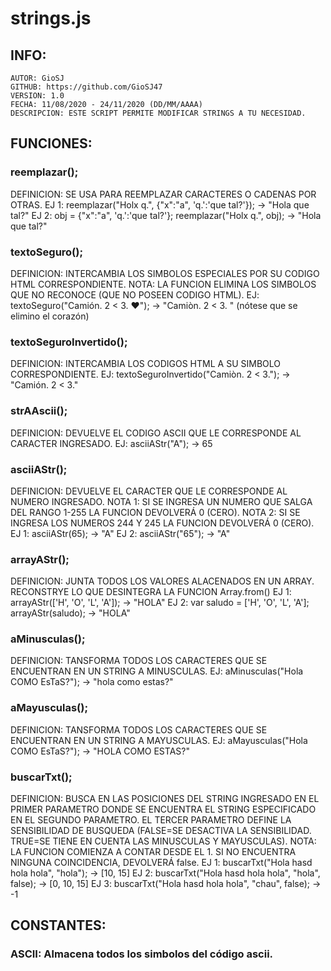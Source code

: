 strings.js
==========
## INFO:
	AUTOR: GioSJ
	GITHUB: https://github.com/GioSJ47
	VERSION: 1.0
	FECHA: 11/08/2020 - 24/11/2020 (DD/MM/AAAA)
	DESCRIPCION: ESTE SCRIPT PERMITE MODIFICAR STRINGS A TU NECESIDAD.
	
## FUNCIONES:
### reemplazar();
DEFINICION: SE USA PARA REEMPLAZAR CARACTERES O CADENAS POR OTRAS.
EJ 1: reemplazar("Holx q.", {"x":"a", 'q.':'que tal?'}); -> "Hola que tal?"
EJ 2: obj = {"x":"a", 'q.':'que tal?'};
      reemplazar("Holx q.", obj); -> "Hola que tal?"
	
### textoSeguro();
DEFINICION: INTERCAMBIA LOS SIMBOLOS ESPECIALES POR SU CODIGO HTML CORRESPONDIENTE.
NOTA: LA FUNCION ELIMINA LOS SIMBOLOS QUE NO RECONOCE (QUE NO POSEEN CODIGO HTML).
EJ: textoSeguro("Camión. 2 < 3. ♥"); -> "Cami&#242;n. 2 &#60; 3. "   (nótese que se elimino el corazón)

### textoSeguroInvertido();
DEFINICION: INTERCAMBIA LOS CODIGOS HTML A SU SIMBOLO CORRESPONDIENTE.
EJ: textoSeguroInvertido("Cami&#242;n. 2 &#60; 3."); -> "Camión. 2 < 3."
### strAAscii();
DEFINICION: DEVUELVE EL CODIGO ASCII QUE LE CORRESPONDE AL CARACTER INGRESADO.
EJ: asciiAStr("A"); -> 65

### asciiAStr();
DEFINICION: DEVUELVE EL CARACTER QUE LE CORRESPONDE AL NUMERO INGRESADO.
NOTA 1: SI SE INGRESA UN NUMERO QUE SALGA DEL RANGO 1-255 LA FUNCION DEVOLVERÁ 0 (CERO).
NOTA 2: SI SE INGRESA LOS NUMEROS 244 Y 245 LA FUNCION DEVOLVERÁ 0 (CERO).
EJ 1: asciiAStr(65); -> "A"
EJ 2: asciiAStr("65"); -> "A"

### arrayAStr();
DEFINICION: JUNTA TODOS LOS VALORES ALACENADOS EN UN ARRAY. RECONSTRYE LO QUE DESINTEGRA LA FUNCION Array.from()
EJ 1: arrayAStr(['H', 'O', 'L', 'A']); -> "HOLA"
EJ 2: var saludo = ['H', 'O', 'L', 'A'];
	  arrayAStr(saludo); -> "HOLA"

### aMinusculas();
DEFINICION: TANSFORMA TODOS LOS CARACTERES QUE SE ENCUENTRAN EN UN STRING A MINUSCULAS.
EJ: aMinusculas("Hola COMO EsTaS?"); -> "hola como estas?"

### aMayusculas();
DEFINICION: TANSFORMA TODOS LOS CARACTERES QUE SE ENCUENTRAN EN UN STRING A MAYUSCULAS.
EJ: aMayusculas("Hola COMO EsTaS?"); -> "HOLA COMO ESTAS?"

### buscarTxt();
DEFINICION: BUSCA EN LAS POSICIONES DEL STRING INGRESADO EN EL PRIMER PARAMETRO DONDE SE ENCUENTRA EL STRING ESPECIFICADO EN EL SEGUNDO PARAMETRO. EL TERCER PARAMETRO DEFINE LA SENSIBILIDAD DE BUSQUEDA (FALSE=SE DESACTIVA LA SENSIBILIDAD. TRUE=SE TIENE EN CUENTA LAS MINUSCULAS Y MAYUSCULAS).
NOTA: LA FUNCION COMIENZA A CONTAR DESDE EL 1. SI NO ENCUENTRA NINGUNA COINCIDENCIA, DEVOLVERÁ false.
EJ 1: buscarTxt("Hola hasd hola hola", "hola");        -> [10, 15]
EJ 2: buscarTxt("Hola hasd hola hola", "hola", false); -> [0, 10, 15]
EJ 3: buscarTxt("Hola hasd hola hola", "chau", false); -> -1
		
## CONSTANTES:
### ASCII: Almacena todos los simbolos del código ascii.
